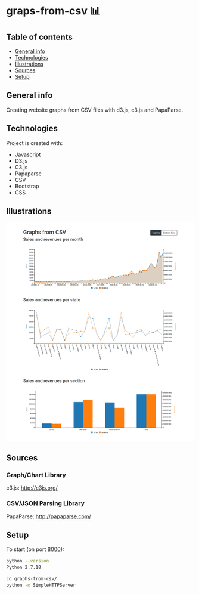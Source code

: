 # graps-from-csv 📊

## Table of contents
* [General info](#general-info)
* [Technologies](#technologies)
* [Illustrations](#Illustrations)
* [Sources](#Sources)
* [Setup](#setup)

## General info
Creating website graphs from CSV files with d3.js, c3.js and PapaParse.
	
## Technologies
Project is created with:
- Javascript
- D3.js
- C3.js
- Papaparse
- CSV
- Bootstrap
- CSS

## Illustrations

![alt text](https://github.com/georginapuig/graps-from-csv/blob/master/assets/top-line-graphs.png?raw=true)

## Sources

### Graph/Chart Library

c3.js: http://c3js.org/

### CSV/JSON Parsing Library

PapaParse: http://papaparse.com/

## Setup
To start (on port [8000](http://localhost:8000)):

```bash
python --version
Python 2.7.18
```

```bash
cd graphs-from-csv/
python -m SimpleHTTPServer
```
